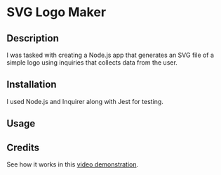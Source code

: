 # SVG Logo Maker

## Description

I was tasked with creating a Node.js app that generates an SVG file of a simple logo using inquiries that collects data from the user.

## Installation

I used Node.js and Inquirer along with Jest for testing.

## Usage



## Credits

See how it works in this [video demonstration](https://drive.google.com/file/d/1dshjHGLKM7oI8R-j7-K8-0m57R6mfw_i/view).